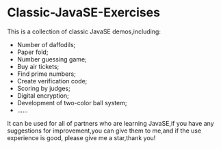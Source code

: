 # Classic-JavaSE-Exercises
This is a collection of classic JavaSE demos,including:
* Number of daffodils;
* Paper fold;
* Number guessing game;
* Buy air tickets;
* Find prime numbers;
* Create verification code;
* Scoring by judges;
* Digital encryption;
* Development of two-color ball system;
* ......
  
It can be used for all of partners who are learning JavaSE,if you have any suggestions for improvement,you can give them to me,and if the use experience is good, please give me a star,thank you!
